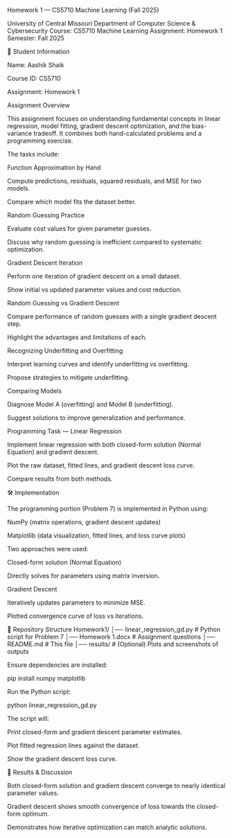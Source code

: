 Homework 1 — CS5710 Machine Learning (Fall 2025)

University of Central Missouri
Department of Computer Science & Cybersecurity
Course: CS5710 Machine Learning
Assignment: Homework 1
Semester: Fall 2025

📌 Student Information

Name: Aashik Shaik

Course ID: CS5710

Assignment: Homework 1

Assignment Overview

This assignment focuses on understanding fundamental concepts in linear regression, model fitting, gradient descent optimization, and the bias-variance tradeoff. It combines both hand-calculated problems and a programming exercise.

The tasks include:

Function Approximation by Hand

Compute predictions, residuals, squared residuals, and MSE for two models.

Compare which model fits the dataset better.

Random Guessing Practice

Evaluate cost values for given parameter guesses.

Discuss why random guessing is inefficient compared to systematic optimization.

Gradient Descent Iteration

Perform one iteration of gradient descent on a small dataset.

Show initial vs updated parameter values and cost reduction.

Random Guessing vs Gradient Descent

Compare performance of random guesses with a single gradient descent step.

Highlight the advantages and limitations of each.

Recognizing Underfitting and Overfitting

Interpret learning curves and identify underfitting vs overfitting.

Propose strategies to mitigate underfitting.

Comparing Models

Diagnose Model A (overfitting) and Model B (underfitting).

Suggest solutions to improve generalization and performance.

Programming Task — Linear Regression

Implement linear regression with both closed-form solution (Normal Equation) and gradient descent.

Plot the raw dataset, fitted lines, and gradient descent loss curve.

Compare results from both methods.

🛠️ Implementation

The programming portion (Problem 7) is implemented in Python using:

NumPy (matrix operations, gradient descent updates)

Matplotlib (data visualization, fitted lines, and loss curve plots)

Two approaches were used:

Closed-form solution (Normal Equation)

Directly solves for parameters using matrix inversion.

Gradient Descent

Iteratively updates parameters to minimize MSE.

Plotted convergence curve of loss vs iterations.

📂 Repository Structure
Homework1/
│── linear_regression_gd.py    # Python script for Problem 7
│── Homework 1.docx            # Assignment questions
│── README.md                  # This file
│── results/                   # (Optional) Plots and screenshots of outputs

Ensure dependencies are installed:

pip install numpy matplotlib


Run the Python script:

python linear_regression_gd.py


The script will:

Print closed-form and gradient descent parameter estimates.

Plot fitted regression lines against the dataset.

Show the gradient descent loss curve.

🎯 Results & Discussion

Both closed-form solution and gradient descent converge to nearly identical parameter values.

Gradient descent shows smooth convergence of loss towards the closed-form optimum.

Demonstrates how iterative optimization can match analytic solutions.
